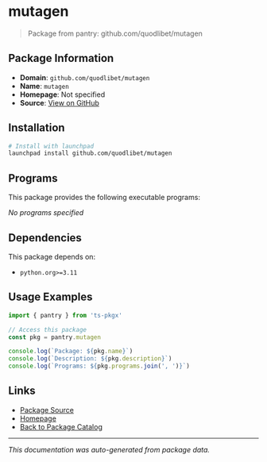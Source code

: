 # mutagen

> Package from pantry: github.com/quodlibet/mutagen

## Package Information

- **Domain**: `github.com/quodlibet/mutagen`
- **Name**: `mutagen`
- **Homepage**: Not specified
- **Source**: [View on GitHub](https://github.com/pkgxdev/pantry/tree/main/projects/github.com/quodlibet/mutagen/package.yml)

## Installation

```bash
# Install with launchpad
launchpad install github.com/quodlibet/mutagen
```

## Programs

This package provides the following executable programs:

*No programs specified*

## Dependencies

This package depends on:

- `python.org>=3.11`

## Usage Examples

```typescript
import { pantry } from 'ts-pkgx'

// Access this package
const pkg = pantry.mutagen

console.log(`Package: ${pkg.name}`)
console.log(`Description: ${pkg.description}`)
console.log(`Programs: ${pkg.programs.join(', ')}`)
```

## Links

- [Package Source](https://github.com/pkgxdev/pantry/tree/main/projects/github.com/quodlibet/mutagen/package.yml)
- [Homepage](#)
- [Back to Package Catalog](../../../package-catalog.md)

---

*This documentation was auto-generated from package data.*
